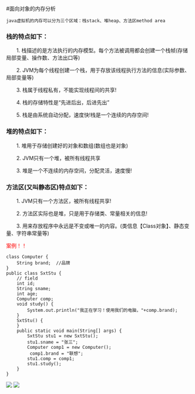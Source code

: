 #面向对象的内存分析




    java虚拟机的内存可以分为三个区域：栈stack、堆heap、方法区method area


### 栈的特点如下：

　　1. 栈描述的是方法执行的内存模型。每个方法被调用都会创建一个栈帧(存储局部变量、操作数、方法出口等)

　　2. JVM为每个线程创建一个栈，用于存放该线程执行方法的信息(实际参数、局部变量等)

　　3. 栈属于线程私有，不能实现线程间的共享!

　　4. 栈的存储特性是“先进后出，后进先出”

　　5. 栈是由系统自动分配，速度快!栈是一个连续的内存空间!

### 堆的特点如下：

　　1. 堆用于存储创建好的对象和数组(数组也是对象)

　　2. JVM只有一个堆，被所有线程共享

　　3. 堆是一个不连续的内存空间，分配灵活，速度慢!

### 方法区(又叫静态区)特点如下：

　　1. JVM只有一个方法区，被所有线程共享!

　　2. 方法区实际也是堆，只是用于存储类、常量相关的信息!

　　3. 用来存放程序中永远是不变或唯一的内容。(类信息【Class对象】、静态变量、字符串常量等)


<font color=red>案例！！</font>
``` 
class Computer {
    String brand;  //品牌
}
public class SxtStu {
    // field
    int id;
    String sname;
    int age;
    Computer comp;
    void study() {
        System.out.println("我正在学习！使用我们的电脑，"+comp.brand);
    }
    SxtStu() {
    }
    public static void main(String[] args) {
        SxtStu stu1 = new SxtStu();
        stu1.sname = "张三";
        Computer comp1 = new Computer();
         comp1.brand = "联想";
        stu1.comp = comp1;
        stu1.study();
    }
}
```


![](/img/stack.png)
![](/img/stack1.png)